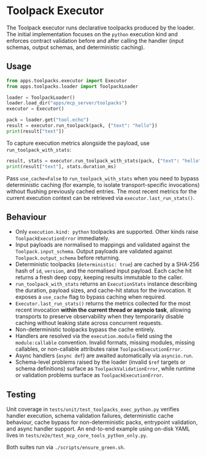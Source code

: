 # Toolpack Executor

The Toolpack executor runs declarative toolpacks produced by the loader. The
initial implementation focuses on the `python` execution kind and enforces
contract validation before and after calling the handler (input schemas,
output schemas, and deterministic caching).

## Usage

```python
from apps.toolpacks.executor import Executor
from apps.toolpacks.loader import ToolpackLoader

loader = ToolpackLoader()
loader.load_dir("apps/mcp_server/toolpacks")
executor = Executor()

pack = loader.get("tool.echo")
result = executor.run_toolpack(pack, {"text": "hello"})
print(result["text"])
```

To capture execution metrics alongside the payload, use
`run_toolpack_with_stats`:

```python
result, stats = executor.run_toolpack_with_stats(pack, {"text": "hello"})
print(result["text"], stats.duration_ms)
```

Pass ``use_cache=False`` to `run_toolpack_with_stats` when you need to bypass
deterministic caching (for example, to isolate transport-specific invocations)
without flushing previously cached entries. The most recent metrics for the
current execution context can be retrieved via `executor.last_run_stats()`.

## Behaviour

- Only `execution.kind: python` toolpacks are supported. Other kinds raise
  `ToolpackExecutionError` immediately.
- Input payloads are normalised to mappings and validated against the
  `Toolpack.input_schema`. Output payloads are validated against
  `Toolpack.output_schema` before returning.
- Deterministic toolpacks (`deterministic: true`) are cached by a SHA-256 hash
  of `id`, `version`, and the normalised input payload. Each cache hit returns a
  fresh deep copy, keeping results immutable to the caller.
- `run_toolpack_with_stats` returns an `ExecutionStats` instance describing the
  duration, payload sizes, and cache-hit status for the invocation. It exposes a
  ``use_cache`` flag to bypass caching when required.
- `Executor.last_run_stats()` returns the metrics collected for the most recent
  invocation **within the current thread or asyncio task**, allowing transports
  to preserve observability when they temporarily disable caching without
  leaking state across concurrent requests.
- Non-deterministic toolpacks bypass the cache entirely.
- Handlers are resolved via the `execution.module` field using the
  `module:callable` convention. Invalid formats, missing modules, missing
  callables, or non-callable attributes raise `ToolpackExecutionError`.
- Async handlers (`async def`) are awaited automatically via `asyncio.run`.
- Schema-level problems raised by the loader (invalid `$ref` targets or schema
  definitions) surface as `ToolpackValidationError`, while runtime or validation
  problems surface as `ToolpackExecutionError`.

## Testing

Unit coverage in `tests/unit/test_toolpacks_exec_python.py` verifies handler
execution, schema validation failures, deterministic cache behaviour, cache
bypass for non-deterministic packs, entrypoint validation, and async handler
support. An end-to-end example using on-disk YAML lives in
`tests/e2e/test_mcp_core_tools_python_only.py`.

Both suites run via `./scripts/ensure_green.sh`.
